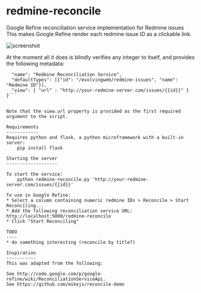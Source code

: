 redmine-reconcile
=================

Google Refine reconciliation service implementation for Redmine issues
This makes Google Refine render each redmine issue ID as a clickable link.

![screenshot](http://dl-web.dropbox.com/u/29440342/screenshots/Screen%20Shot%202012-06-22%20at%2011.57.35%20AM.png)

At the moment all it does is blindly verifies any integer to itself, and provides the following metadata:

```metadata = {
  "name": "Redmine Reconciliation Service",
  "defaultTypes": [{"id": "/evolvingweb/redmine-issues", "name": "Redmine ID"}],
  "view": { "url" : "http://your-redmine-server.com/issues/{{id}}" } 
}```


Note that the view.url property is provided as the first required argument to the script.

Requirements
------------
Requires python and flask, a python microframework with a built-in server:
    pip install flask

Starting the server
-------------------

To start the service:
    python redmine-reconcile.py 'http://your-redmine-server.com/issues/{{id}}'

To use in Google Refine:
* Select a column containing numeric redmine IDs > Reconcile > Start Reconciling...
* Add the following reconciliation service URL: http://localhost:5000/redmine-reconcile
* Click "Start Reconciling"

TODO
----
* do something interesting (reconcile by title?)

Inspiration
-----------
This was adapted from the following:

See http://code.google.com/p/google-refine/wiki/ReconciliationServiceApi.
See https://github.com/mikejs/reconcile-demo
